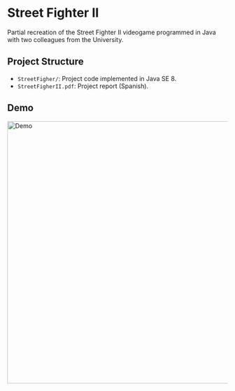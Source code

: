 # Street Fighter II

Partial recreation of the Street Fighter II videogame programmed in Java with two colleagues from the University.

## Project Structure

- `StreetFigher/`: Project code implemented in Java SE 8.
- `StreetFigherII.pdf`: Project report (Spanish).

## Demo
<div>
  <img src="video.gif" alt="Demo" width="600"/>
</div>
